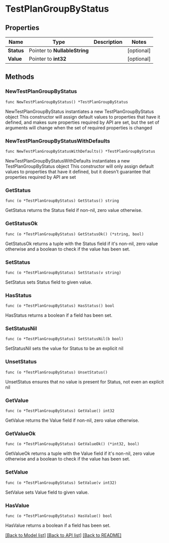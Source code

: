 # TestPlanGroupByStatus

## Properties

Name | Type | Description | Notes
------------ | ------------- | ------------- | -------------
**Status** | Pointer to **NullableString** |  | [optional] 
**Value** | Pointer to **int32** |  | [optional] 

## Methods

### NewTestPlanGroupByStatus

`func NewTestPlanGroupByStatus() *TestPlanGroupByStatus`

NewTestPlanGroupByStatus instantiates a new TestPlanGroupByStatus object
This constructor will assign default values to properties that have it defined,
and makes sure properties required by API are set, but the set of arguments
will change when the set of required properties is changed

### NewTestPlanGroupByStatusWithDefaults

`func NewTestPlanGroupByStatusWithDefaults() *TestPlanGroupByStatus`

NewTestPlanGroupByStatusWithDefaults instantiates a new TestPlanGroupByStatus object
This constructor will only assign default values to properties that have it defined,
but it doesn't guarantee that properties required by API are set

### GetStatus

`func (o *TestPlanGroupByStatus) GetStatus() string`

GetStatus returns the Status field if non-nil, zero value otherwise.

### GetStatusOk

`func (o *TestPlanGroupByStatus) GetStatusOk() (*string, bool)`

GetStatusOk returns a tuple with the Status field if it's non-nil, zero value otherwise
and a boolean to check if the value has been set.

### SetStatus

`func (o *TestPlanGroupByStatus) SetStatus(v string)`

SetStatus sets Status field to given value.

### HasStatus

`func (o *TestPlanGroupByStatus) HasStatus() bool`

HasStatus returns a boolean if a field has been set.

### SetStatusNil

`func (o *TestPlanGroupByStatus) SetStatusNil(b bool)`

 SetStatusNil sets the value for Status to be an explicit nil

### UnsetStatus
`func (o *TestPlanGroupByStatus) UnsetStatus()`

UnsetStatus ensures that no value is present for Status, not even an explicit nil
### GetValue

`func (o *TestPlanGroupByStatus) GetValue() int32`

GetValue returns the Value field if non-nil, zero value otherwise.

### GetValueOk

`func (o *TestPlanGroupByStatus) GetValueOk() (*int32, bool)`

GetValueOk returns a tuple with the Value field if it's non-nil, zero value otherwise
and a boolean to check if the value has been set.

### SetValue

`func (o *TestPlanGroupByStatus) SetValue(v int32)`

SetValue sets Value field to given value.

### HasValue

`func (o *TestPlanGroupByStatus) HasValue() bool`

HasValue returns a boolean if a field has been set.


[[Back to Model list]](../README.md#documentation-for-models) [[Back to API list]](../README.md#documentation-for-api-endpoints) [[Back to README]](../README.md)



